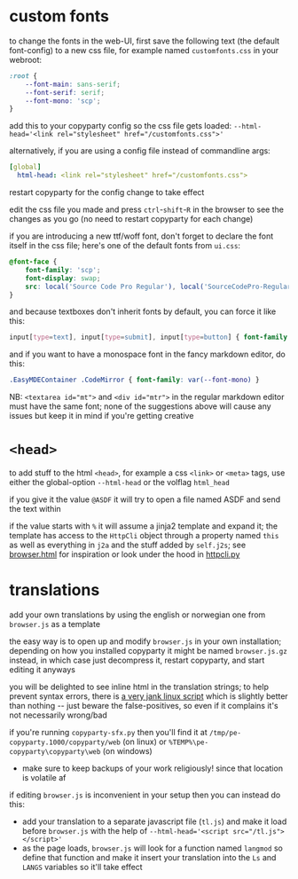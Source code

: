 # custom fonts

to change the fonts in the web-UI,  first save the following text (the default font-config) to a new css file, for example named `customfonts.css` in your webroot:

```css
:root {
	--font-main: sans-serif;
	--font-serif: serif;
	--font-mono: 'scp';
}
```

add this to your copyparty config so the css file gets loaded: `--html-head='<link rel="stylesheet" href="/customfonts.css">'`

alternatively, if you are using a config file instead of commandline args:

```yaml
[global]
  html-head: <link rel="stylesheet" href="/customfonts.css">
```

restart copyparty for the config change to take effect

edit the css file you made and press `ctrl`-`shift`-`R` in the browser to see the changes as you go (no need to restart copyparty for each change)

if you are introducing a new ttf/woff font, don't forget to declare the font itself in the css file; here's one of the default fonts from `ui.css`:

```css
@font-face {
	font-family: 'scp';
	font-display: swap;
	src: local('Source Code Pro Regular'), local('SourceCodePro-Regular'), url(deps/scp.woff2) format('woff2');
}
```

and because textboxes don't inherit fonts by default, you can force it like this:

```css
input[type=text], input[type=submit], input[type=button] { font-family: var(--font-main) }
```

and if you want to have a monospace font in the fancy markdown editor, do this:

```css
.EasyMDEContainer .CodeMirror { font-family: var(--font-mono) }
```

NB: `<textarea id="mt">` and `<div id="mtr">` in the regular markdown editor must have the same font; none of the suggestions above will cause any issues but keep it in mind if you're getting creative


# `<head>`

to add stuff to the html `<head>`, for example a css `<link>` or `<meta>` tags, use either the global-option `--html-head` or the volflag `html_head`

if you give it the value `@ASDF` it will try to open a file named ASDF and send the text within

if the value starts with `%` it will assume a jinja2 template and expand it; the template has access to the `HttpCli` object through a property named `this` as well as everything in `j2a` and the stuff added by `self.j2s`; see [browser.html](https://github.com/9001/copyparty/blob/hovudstraum/copyparty/web/browser.html) for inspiration or look under the hood in [httpcli.py](https://github.com/9001/copyparty/blob/hovudstraum/copyparty/httpcli.py)


# translations

add your own translations by using the english or norwegian one from `browser.js` as a template

the easy way is to open up and modify `browser.js` in your own installation; depending on how you installed copyparty it might be named `browser.js.gz` instead, in which case just decompress it, restart copyparty, and start editing it anyways

you will be delighted to see inline html in the translation strings; to help prevent syntax errors, there is [a very jank linux script](https://github.com/9001/copyparty/blob/hovudstraum/scripts/tlcheck.sh) which is slightly better than nothing -- just beware the false-positives, so even if it complains it's not necessarily wrong/bad

if you're running `copyparty-sfx.py` then you'll find it at `/tmp/pe-copyparty.1000/copyparty/web` (on linux) or `%TEMP%\pe-copyparty\copyparty\web` (on windows)
* make sure to keep backups of your work religiously! since that location is volatile af

if editing `browser.js` is inconvenient in your setup then you can instead do this:
* add your translation to a separate javascript file (`tl.js`) and make it load before `browser.js` with the help of `--html-head='<script src="/tl.js"></script>'`
* as the page loads, `browser.js` will look for a function named `langmod` so define that function and make it insert your translation into the `Ls` and `LANGS` variables so it'll take effect
